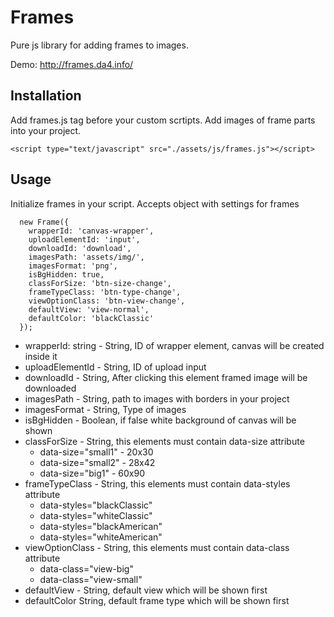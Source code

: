 Frames
======================

Pure js library for adding frames to images.

Demo: http://frames.da4.info/

## Installation

Add frames.js tag before your custom scrtipts.
Add images of frame parts into your project.

```
<script type="text/javascript" src="./assets/js/frames.js"></script>
```

## Usage
Initialize frames in your script.
Accepts object with settings for frames

```
  new Frame({
    wrapperId: 'canvas-wrapper',
    uploadElementId: 'input',
    downloadId: 'download',
    imagesPath: 'assets/img/',
    imagesFormat: 'png',
    isBgHidden: true,
    classForSize: 'btn-size-change',
    frameTypeClass: 'btn-type-change',
    viewOptionClass: 'btn-view-change',
    defaultView: 'view-normal',
    defaultColor: 'blackClassic'
  });
```

- wrapperId: string - String, ID of wrapper element, canvas will be created inside it
- uploadElementId - String, ID of upload input
- downloadId - String, After clicking this element framed image will be downloaded
- imagesPath - String, path to images with borders in your project
- imagesFormat - String, Type of images
- isBgHidden - Boolean, if false white background of canvas will be shown
- classForSize - String, this elements must contain data-size attribute
  - data-size="small1" - 20x30
  - data-size="small2" - 28x42
  - data-size="big1" - 60x90
- frameTypeClass - String, this elements must contain data-styles attribute
  - data-styles="blackClassic"
  - data-styles="whiteClassic"
  - data-styles="blackAmerican"
  - data-styles="whiteAmerican"
- viewOptionClass - String, this elements must contain data-class attribute
  - data-class="view-big"
  - data-class="view-small"
- defaultView - String, default view which will be shown first
- defaultColor String, default frame type which will be shown first
